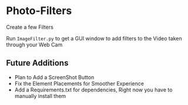 # Photo-Filters
Create a few Filters

Run `ImageFilter.py` to get a GUI window to add filters to the Video taken through your Web Cam

## Future Additions
 - Plan to Add a ScreenShot Button 
 - Fix the Element Placements for Smoother Experience
 - Add a Requirements.txt for dependencies, Right now you have to manually install them
